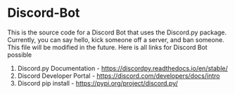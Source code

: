 # Discord-Bot
This is the source code for a Discord Bot that uses the Discord.py package. Currently, you can say hello, kick someone off a server, and ban someone. This file will be modified in the future.
Here is all links for Discord Bot possible
1. Discord.py Documentation - https://discordpy.readthedocs.io/en/stable/
2. Discord Developer Portal - https://discord.com/developers/docs/intro
3. Discord pip install - https://pypi.org/project/discord.py/
